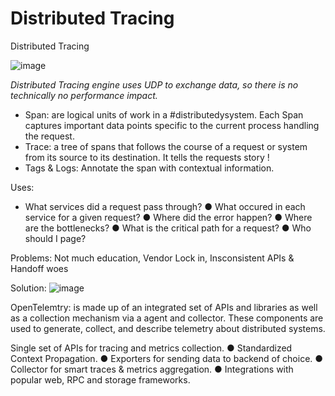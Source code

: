 # Distributed Tracing

Distributed Tracing

![image](https://user-images.githubusercontent.com/7579608/124244902-b873d480-db1f-11eb-8e02-9eb33065c4f2.png)

_Distributed Tracing engine uses UDP to exchange data, so there is no technically no performance impact._

* Span: are logical units of work in a #distributedysystem. Each Span captures important data points specific to the current process handling the request.
* Trace: a tree of spans that follows the course of a request or system from its source to its destination. It tells the requests story !
* Tags & Logs: Annotate the span with contextual information.

Uses:
* What services did a request pass through?
● What occured in each service for a given request?
● Where did the error happen?
● Where are the bottlenecks?
● What is the critical path for a request?
● Who should I page?

Problems:
Not much education, Vendor Lock in, Insconsistent APIs & Handoff woes

Solution:
![image](https://user-images.githubusercontent.com/7579608/124244821-a2feaa80-db1f-11eb-8d90-0f6ce7887bec.png)

OpenTelemtry: is made up of an integrated set of APIs and libraries as well as a collection mechanism via a agent
and collector. These components are used to generate, collect, and describe telemetry about distributed systems.


Single set of APIs for tracing and metrics collection.
● Standardized Context Propagation.
● Exporters for sending data to backend of choice.
● Collector for smart traces & metrics aggregation.
● Integrations with popular web, RPC and storage
frameworks.
